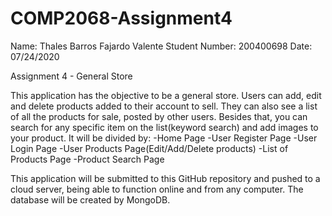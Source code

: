 # COMP2068-Assignment4

Name: Thales Barros Fajardo Valente
Student Number: 200400698
Date: 07/24/2020

Assignment 4 - General Store

This application has the objective to be a general store. Users can add, edit and delete products added to their account to sell. They can also see a list of all the products for sale, posted by other users. Besides that, you can search for any specific item on the list(keyword search) and add images to your product. It will be divided by:
-Home Page
-User Register Page
-User Login Page
-User Products Page(Edit/Add/Delete products)
-List of Products Page
-Product Search Page

This application will be submitted to this GitHub repository and pushed to a cloud server, being able to function online and from any computer. The database will be created by MongoDB. 
